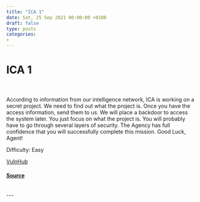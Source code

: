 ```yaml
---
title: "ICA 1"
date: Sat, 25 Sep 2021 00:00:00 +0100
draft: false
type: posts
categories: 
- 
---
```

# ICA 1

<br/>

<br/>
According to information from our intelligence network, ICA is working on a secret project. We need to find out what the project is. Once you have the access information, send them to us. We will place a backdoor to access the system later. You just focus on what the project is. You will probably have to go through several layers of security. The Agency has full confidence that you will successfully complete this mission. Good Luck, Agent!

Difficulty: Easy

  
  
  
[VulnHub](https://www.vulnhub.com/)

#### [Source](https://www.vulnhub.com/entry/ica_1,748/)

<br/>
---
